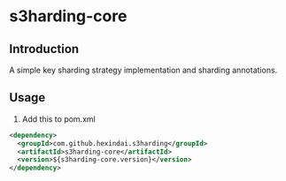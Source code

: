 s3harding-core
===

## Introduction

A simple key sharding strategy implementation and sharding annotations. 

## Usage

1. Add this to pom.xml

```xml
<dependency>
  <groupId>com.github.hexindai.s3harding</groupId>
  <artifactId>s3harding-core</artifactId>
  <version>${s3harding-core.version}</version>
</dependency>
```
